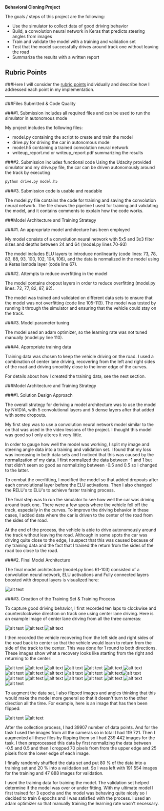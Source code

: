**Behavioral Cloning Project**

The goals / steps of this project are the following:
* Use the simulator to collect data of good driving behavior
* Build, a convolution neural network in Keras that predicts steering angles from images
* Train and validate the model with a training and validation set
* Test that the model successfully drives around track one without leaving the road
* Summarize the results with a written report


[//]: # (Image References)

[model]: ./images/model.png "Model Visualization"
[left]: ./images/left.jpg "Center Lane Driving"
[center]: ./images/center.jpg "Center Lane Driving"
[right]: ./images/right.jpg "Center Lane Driving"
[rec1]: ./images/recovery1.jpg "Recovery Image 1"
[rec2]: ./images/recovery1.jpg "Recovery Image 2"
[rec3]: ./images/recovery1.jpg "Recovery Image 3"
[rec4]: ./images/recovery1.jpg "Recovery Image 4"
[rec5]: ./images/recovery1.jpg "Recovery Image 5"
[rec6]: ./images/recovery1.jpg "Recovery Image 6"
[rec7]: ./images/recovery1.jpg "Recovery Image 7"
[rec8]: ./images/recovery1.jpg "Recovery Image 8"
[rec9]: ./images/recovery1.jpg "Recovery Image 9"
[rec10]: ./images/recovery1.jpg "Recovery Image 10"
[rec11]: ./images/recovery1.jpg "Recovery Image 11"
[rec12]: ./images/recovery1.jpg "Recovery Image 12"
[rec13]: ./images/recovery1.jpg "Recovery Image 13"
[rec14]: ./images/recovery1.jpg "Recovery Image 14"
[rec15]: ./images/recovery1.jpg "Recovery Image 15"
[rec16]: ./images/recovery1.jpg "Recovery Image 16"
[rec17]: ./images/recovery1.jpg "Recovery Image 17"
[rec18]: ./images/recovery1.jpg "Recovery Image 18"
[rec19]: ./images/recovery1.jpg "Recovery Image 19"
[rec20]: ./images/recovery1.jpg "Recovery Image 20"
[rec21]: ./images/recovery1.jpg "Recovery Image 21"
[rec22]: ./images/recovery1.jpg "Recovery Image 22"
[flip]: ./images/flipped.jpg "Flipped Image"

## Rubric Points
###Here I will consider the [rubric points](https://review.udacity.com/#!/rubrics/432/view) individually and describe how I addressed each point in my implementation.  

---
###Files Submitted & Code Quality

####1. Submission includes all required files and can be used to run the simulator in autonomous mode

My project includes the following files:
* model.py containing the script to create and train the model
* drive.py for driving the car in autonomous mode
* model.h5 containing a trained convolution neural network 
* writeup_report.md or writeup_report.pdf summarizing the results

####2. Submission includes functional code
Using the Udacity provided simulator and my drive.py file, the car can be driven autonomously around the track by executing 
```sh
python drive.py model.h5
```

####3. Submission code is usable and readable

The model.py file contains the code for training and saving the convolution neural network. The file shows the pipeline I used for training and validating the model, and it contains comments to explain how the code works.

###Model Architecture and Training Strategy

####1. An appropriate model architecture has been employed

My model consists of a convolution neural network with 5x5 and 3x3 filter sizes and depths between 24 and 64 (model.py lines 70-93) 

The model includes ELU layers to introduce nonlinearity (code lines: 73, 78, 83, 88, 93, 100, 102, 104, 106), and the data is normalized in the model using a Keras lambda layer (code line 67). 

####2. Attempts to reduce overfitting in the model

The model contains dropout layers in order to reduce overfitting (model.py lines: 72, 77, 82, 87, 92). 

The model was trained and validated on different data sets to ensure that the model was not overfitting (code line 105-113). The model was tested by running it through the simulator and ensuring that the vehicle could stay on the track.

####3. Model parameter tuning

The model used an adam optimizer, so the learning rate was not tuned manually (model.py line 110).

####4. Appropriate training data

Training data was chosen to keep the vehicle driving on the road. I used a combination of center lane driving, recovering from the left and right sides of the road and driving smoothly close to the inner edge of the curves.

For details about how I created the training data, see the next section. 

###Model Architecture and Training Strategy

####1. Solution Design Approach

The overall strategy for deriving a model architecture was to use the model by NVIDIA, with 5 convolutional layers and 5 dense layers after that added with some dropouts. 

My first step was to use a convolution neural network model similar to the on that was used in the video lessons of the project. I thought this model was good so I only alteres it very little.

In order to gauge how well the model was working, I split my image and steering angle data into a training and validation set. I found that my loss was increasing in both data sets and I noticed that this was caused by the normalization of my data. I first normalized the data between -1 and 1 but that didn't seem so good as normalizing between -0.5 and 0.5 so I changed to the latter. 

To combat the overfitting, I modified the model so that added dropouts after each convolutional layer before the ELU activations.
Then I also changed the RELU's to ELU's to achieve faster training process.

The final step was to run the simulator to see how well the car was driving around track one. There were a few spots where the vehicle fell off the track, especially in the curves. To improve the driving behavior in these cases, I added data where the car is driven to the center of the road from the sides of the road.

At the end of the process, the vehicle is able to drive autonomously around the track without leaving the road. Although in some spots the car was driving quite close to the edge, I suspect that this was caused because of my training data and the fact that I trained the return from the sides of the road too close to the road.

####2. Final Model Architecture

The final model architecture (model.py lines 61-103) consisted of a convolution neural network, ELU activations and Fully connected layers boosted with dropout layers is visualized here:

![alt text][model]

####3. Creation of the Training Set & Training Process

To capture good driving behavior, I first recorded ten laps to clockwise and counterclockwise direction on track one using center lane driving. Here is an example image of center lane driving from all the three cameras:

![alt text][left] ![alt text][center] ![alt text][right]

I then recorded the vehicle recovering from the left side and right sides of the road back to center so that the vehicle would learn to return from the side of the track to the center. This was done for 1 round to both directions. These images show what a recovery looks like starting from the right and returning to the center:

![alt text][rec1] ![alt text][rec2] ![alt text][rec3] ![alt text][rec4] ![alt text][rec5] ![alt text][rec6] ![alt text][rec7]
![alt text][rec8] ![alt text][rec9] ![alt text][rec10] ![alt text][rec11] ![alt text][rec12] ![alt text][rec13]![alt text][rec14]
![alt text][rec15] ![alt text][rec16] ![alt text][rec17] ![alt text][rec18] ![alt text][rec19] ![alt text][rec20] 
![alt text][rec21] ![alt text][rec22] 

To augment the data sat, I also flipped images and angles thinking that this would make the model more general so that it doesn't turn to the other direction all the time. For example, here is an image that has then been flipped:

![alt text][rec1] ![alt text][flip]

After the collection process, I had 39907 number of data points. And for the task I used the images from all the cameras so in total I had 119 721. Then I augmented all these files by flipping them so I had 239 442 images for the task. I then preprocessed this data by first normalizing the data between -0.5 and 0.5 and then I cropped 70 pixels from from the upper edge and 25 pixels from the lower edge of each image.

I finally randomly shuffled the data set and put 80 % of the data into a training set and 20 % into a validation set. So I was left with 191 554 images for the training and 47 888 images for validation.

I used the training data for training the model. The validation set helped determine if the model was over or under fitting. With my ultimate model I first trained for 3 epochs and the model was behaving quite nicely so I decided to train 6 epochs and I was satisfied with the process. I used an adam optimizer so that manually training the learning rate wasn't necessary.
